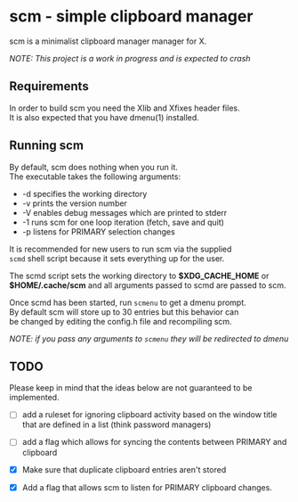 # scm - simple clipboard manager

scm is a minimalist clipboard manager manager for X.

*NOTE: This project is a work in progress and is expected to crash*

## Requirements
In order to build scm you need the Xlib and Xfixes header files.\
It is also expected that you have dmenu(1) installed.

## Running scm
By default, scm does nothing when you run it.\
The executable takes the following arguments:
-   -d specifies the working directory
-   -v prints the version number
-   -V enables debug messages which are printed to stderr
-   -1 runs scm for one loop iteration (fetch, save and quit)
-   -p listens for PRIMARY selection changes

It is recommended for new users to run scm via the supplied\
`scmd` shell script because it sets everything up for the user.

The scmd script sets the working directory to **\$XDG_CACHE_HOME** or\
**\$HOME/.cache/scm** and all arguments passed to scmd are passed to scm.

Once scmd has been started, run `scmenu` to get a dmenu prompt.\
By default scm will store up to 30 entries but this behavior can\
be changed by editing the config.h file and recompiling scm.

*NOTE: if you pass any arguments to `scmenu` they will be redirected to dmenu*

## TODO
Please keep in mind that the ideas below are not guaranteed to be implemented.
- [ ] add a ruleset for ignoring clipboard activity based on the window title
that are defined in a list (think password managers)
- [ ] add a flag which allows for syncing the contents between PRIMARY and clipboard
- [x] Make sure that duplicate clipboard entries aren't stored
- [x] Add a flag that allows scm to listen for PRIMARY clipboard changes.

